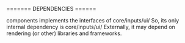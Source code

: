 ======= DEPENDENCIES ======

components implements the interfaces of core/inputs/ui/
So, its only internal dependency is core/inputs/ui/
Externally, it may depend on rendering (or other) libraries and frameworks.
